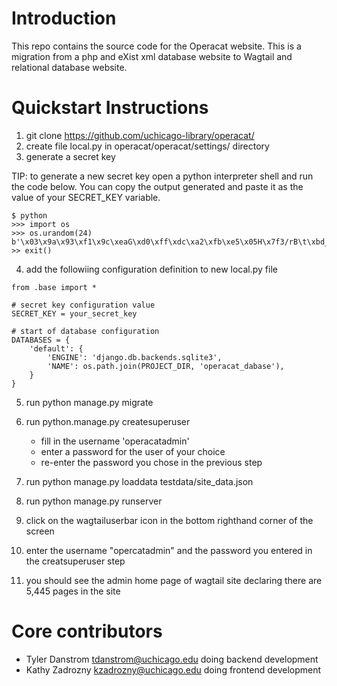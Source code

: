 Introduction
============

This repo contains the source code for the Operacat website. This is a migration from a php and eXist xml database website to Wagtail and relational database website. 

Quickstart Instructions
=======================

1. git clone https://github.com/uchicago-library/operacat/
2. create file local.py in operacat/operacat/settings/ directory
3. generate a secret key

TIP: to generate a new secret key open a python interpreter shell and run the code below. You can copy the output generated and paste it as the value of your SECRET_KEY variable.

```
$ python
>>> import os
>>> os.urandom(24)
b'\x03\x9a\x93\xf1\x9c\xeaG\xd0\xff\xdc\xa2\xfb\xe5\x05H\x7f3/rB\t\xbd_\xf7'
>> exit()
```

4. add the followiing configuration definition to new local.py file

```
from .base import * 

# secret key configuration value
SECRET_KEY = your_secret_key

# start of database configuration
DATABASES = {
    'default': {
        'ENGINE': 'django.db.backends.sqlite3',
        'NAME': os.path.join(PROJECT_DIR, 'operacat_dabase'),
    }
}
```

5. run python manage.py migrate
6. run python.manage.py createsuperuser

    - fill in the username 'operacatadmin'
    - enter a password for the user of your choice
    - re-enter the password you chose in the previous step

7. run python manage.py loaddata testdata/site_data.json
8. run python manage.py runserver
9. click on the wagtailuserbar icon in the bottom righthand corner of the screen
10. enter the username "opercatadmin" and the password you entered in the creatsuperuser step
11. you should see the admin home page of wagtail site declaring there are 5,445 pages in the site

Core contributors
=================

- Tyler Danstrom <tdanstrom@uchicago.edu> doing backend development
- Kathy Zadrozny <kzadrozny@uchicago.edu> doing frontend development
